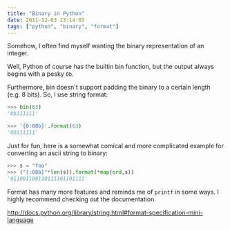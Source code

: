 ```yaml
---
title: "Binary in Python"
date: 2011-12-03 23:14:03
tags: ["python", "binary", "format"]
---
```


Somehow, I often find myself wanting the binary representation of an integer. 

Well, Python of course has the builtin bin function, but the output always
begins with a pesky `0b`. 

Furthermore, bin doesn't support padding the binary to a certain length (e.g. 8
bits). So, I use string format:

```python
>>> bin(63)
'0b111111'

>>> '{0:08b}'.format(63)
'00111111'
```

Just for fun, here is a somewhat comical and more complicated example for
converting an ascii string to binary:

```python
>>> s = "foo"
>>> ("{:08b}"*len(s)).format(*map(ord,s))
'011001100110111101101111'

```

Format has many more features and reminds me of `printf` in some ways. I highly
recommend checking out the documentation.

http://docs.python.org/library/string.html#format-specification-mini-language
